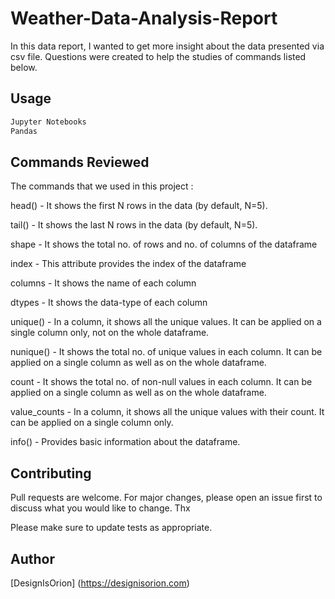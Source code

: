 # Weather-Data-Analysis-Report

In this data report, I wanted to get more insight about the data presented via csv file. 
Questions were created to help the studies of commands listed below.

## Usage

```python
Jupyter Notebooks
Pandas
```


## Commands Reviewed

The commands that we used in this project :

head() - It shows the first N rows in the data (by default, N=5).

tail() - It shows the last N rows in the data (by default, N=5).

shape - It shows the total no. of rows and no. of columns of the dataframe

index - This attribute provides the index of the dataframe

columns - It shows the name of each column

dtypes - It shows the data-type of each column

unique() - In a column, it shows all the unique values. It can be applied on a single column only, not on the whole dataframe.

nunique() - It shows the total no. of unique values in each column. It can be applied on a single column as well as on the whole dataframe.

count - It shows the total no. of non-null values in each column. It can be applied on a single column as well as on the whole dataframe.

value_counts - In a column, it shows all the unique values with their count. It can be applied on a single column only.

info() - Provides basic information about the dataframe.


## Contributing
Pull requests are welcome. For major changes, please open an issue first to discuss what you would like to change. Thx

Please make sure to update tests as appropriate.

## Author
[DesignIsOrion] (https://designisorion.com)

